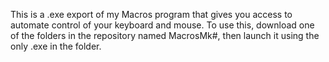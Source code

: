 This is a .exe export of my Macros program that gives you access to automate control of your keyboard and mouse. To use this, download one of the folders in the repository named MacrosMk#, then launch it using the only .exe in the folder.
